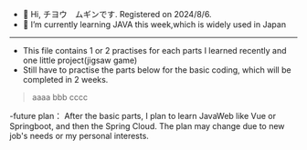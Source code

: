 - 👋 Hi, チヨウ　ムギンです. Registered on 2024/8/6.
- 🌱 I’m currently learning JAVA this week,which is widely used in Japan
- -----------------------------------------------------------------------------------------------
  
- This file contains 1 or 2 practises for each parts I learned recently and one little project(jigsaw game) 
- Still have to practise the parts below for the basic coding,
  which will be completed in 2 weeks.
>aaaa
>bbb
>cccc

-future plan：
After the basic parts, I plan to learn JavaWeb like Vue or Springboot, and then the Spring Cloud.
The plan may change due to new job's needs or my personal interests.




